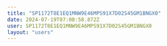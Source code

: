 ```yaml
---
title: "SP1172T8E1EQ1MNW9E46MPS91X7D02S45GM1BNGX0"
date: 2024-07-19T07:08:58.872Z
user: SP1172T8E1EQ1MNW9E46MPS91X7D02S45GM1BNGX0
layout: "users"
---
```

    